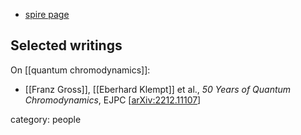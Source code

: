 
* [spire page](https://inspirehep.net/authors/1002652)


## Selected writings

On [[quantum chromodynamics]]:

* [[Franz Gross]], [[Eberhard Klempt]] et al., *50 Years of Quantum Chromodynamics*, EJPC &lbrack;[arXiv:2212.11107](https://arxiv.org/abs/2212.11107)&rbrack;

category: people